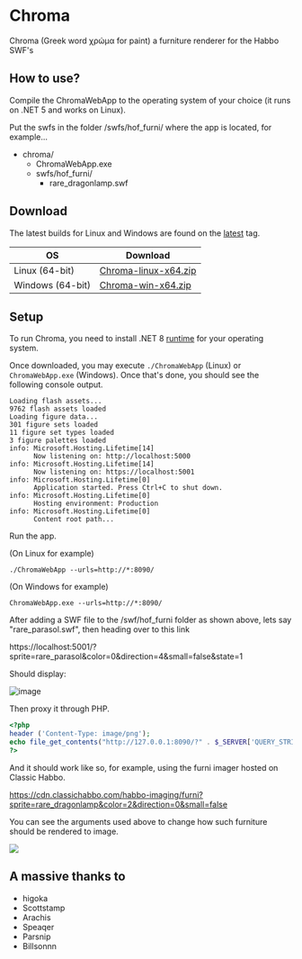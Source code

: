# Chroma
Chroma (Greek word χρώμα for paint) a furniture renderer for the Habbo SWF's

## How to use?

Compile the ChromaWebApp to the operating system of your choice (it runs on .NET 5 and works on Linux).

Put the swfs in the folder /swfs/hof_furni/ where the app is located, for example...

- chroma/
  - ChromaWebApp.exe
  - swfs/hof_furni/
    - rare_dragonlamp.swf
   
## Download

The latest builds for Linux and Windows are found on the [latest](https://github.com/Quackster/Chroma/releases/tag/latest) tag.

| OS | Download |
|---|---|
| Linux (64-bit) | [Chroma-linux-x64.zip](https://github.com/Quackster/Chroma/releases/download/latest/Chroma-linux-x64.zip) |
| Windows (64-bit) | [Chroma-win-x64.zip](https://github.com/Quackster/Chroma/releases/download/latest/Chroma-win-x64.zip) |

## Setup

To run Chroma, you need to install .NET 8 [runtime](https://dotnet.microsoft.com/en-us/download/dotnet/8.0) for your operating system.

Once downloaded, you may execute ``./ChromaWebApp`` (Linux) or ``ChromaWebApp.exe`` (Windows).
Once that's done, you should see the following console output.

```
Loading flash assets...
9762 flash assets loaded
Loading figure data...
301 figure sets loaded
11 figure set types loaded
3 figure palettes loaded
info: Microsoft.Hosting.Lifetime[14]
      Now listening on: http://localhost:5000
info: Microsoft.Hosting.Lifetime[14]
      Now listening on: https://localhost:5001
info: Microsoft.Hosting.Lifetime[0]
      Application started. Press Ctrl+C to shut down.
info: Microsoft.Hosting.Lifetime[0]
      Hosting environment: Production
info: Microsoft.Hosting.Lifetime[0]
      Content root path...
```

Run the app.

(On Linux for example)

``./ChromaWebApp --urls=http://*:8090/``

(On Windows for example)

``ChromaWebApp.exe --urls=http://*:8090/``

After adding a SWF file to the /swf/hof_furni folder as shown above, lets say "rare_parasol.swf", then heading over to this link

https://localhost:5001/?sprite=rare_parasol&color=0&direction=4&small=false&state=1

Should display:

![image](https://github.com/user-attachments/assets/58659492-900b-462b-8cc2-56ddbf42a81f)

Then proxy it through PHP.

```php
<?php
header ('Content-Type: image/png');
echo file_get_contents("http://127.0.0.1:8090/?" . $_SERVER['QUERY_STRING']);
?>
```

And it should work like so, for example, using the furni imager hosted on Classic Habbo.

https://cdn.classichabbo.com/habbo-imaging/furni?sprite=rare_dragonlamp&color=2&direction=0&small=false

You can see the arguments used above to change how such furniture should be rendered to image.

![](https://cdn.classichabbo.com/habbo-imaging/furni?sprite=rare_dragonlamp&color=2&direction=0&small=false)

## A massive thanks to

- higoka
- Scottstamp
- Arachis
- Speaqer
- Parsnip
- Billsonnn
